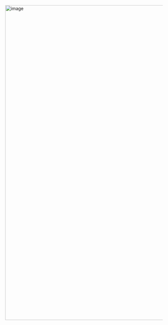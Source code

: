 <img width="963" height="1003" alt="image" src="https://github.com/user-attachments/assets/55b0d253-063e-45e0-8ddf-b839445bb1e3" />
